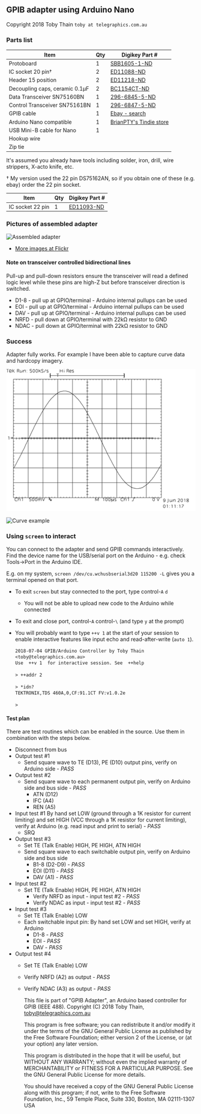 ## GPIB adapter using Arduino Nano

Copyright 2018 Toby Thain `toby at telegraphics.com.au`

### Parts list

| Item | Qty | Digikey Part # |
| ---- | --- | -------------- |
| Protoboard | 1 | [SBB1605-1-ND](https://www.digikey.ca/product-detail/en/chip-quik-inc/SBB1605-1/SBB1605-1-ND/5978253) |
| IC socket 20 pin† | 2 | [ED11088-ND](https://www.digikey.ca/product-detail/en/mill-max-manufacturing-corp/110-47-320-41-001000/ED11088-ND/7363964) |
| Header 15 position | 2 | [ED11218-ND](https://www.digikey.ca/product-detail/en/mill-max-manufacturing-corp/801-47-015-10-012000/ED11218-ND/7364093) |
| Decoupling caps, ceramic 0.1µF | 2 | [BC1154CT-ND](https://www.digikey.ca/product-detail/en/vishay-bc-components/K104Z15Y5VE5TH5/BC1154CT-ND/286776) |
| Data Transceiver SN75160BN | 1 | [296-6845-5-ND](https://www.digikey.ca/product-detail/en/texas-instruments/SN75160BN/296-6845-5-ND/370217) |
| Control Transceiver SN75161BN | 1 | [296-6847-5-ND](https://www.digikey.ca/product-detail/en/texas-instruments/SN75161BN/296-6847-5-ND/370219) |
| GPIB cable | 1 | [Ebay - search](https://www.ebay.com/sch/i.html?_from=R40&_nkw=gpib+cable&_sacat=0&_sop=15)  |
| Arduino Nano compatible | 1 | [BrianPTY's Tindie store](https://www.tindie.com/products/BrianPTY/development-board-nano-v3-arduino-compatible) |
| USB Mini-B cable for Nano | 1 |
| Hookup wire | | 
| Zip tie | |

It's assumed you already have tools including solder, iron, drill, wire strippers, X-acto knife, etc.

† My version used the 22 pin DS75162AN, so if you obtain one of these (e.g. ebay) order the 22 pin socket.

| Item | Qty | Digikey Part # |
| ---- | --- | -------------- |
| IC socket 22 pin | 1 | [ED11093-ND](https://www.digikey.ca/product-detail/en/mill-max-manufacturing-corp/110-47-422-41-001000/ED11093-ND/7363969) |

### Pictures of assembled adapter

![Assembled adapter](https://farm1.staticflickr.com/906/40411827020_23a976546c_z_d.jpg)

* [More images at Flickr](https://www.flickr.com/photos/qu1j0t3/40411827020/in/dateposted/)

#### Note on transceiver controlled bidirectional lines

Pull-up and pull-down resistors ensure the transceiver will read
a defined logic level while these pins are high-Z
but before transceiver direction is switched.

* D1-8 - pull up at GPIO/terminal - Arduino internal pullups can be used
* EOI  - pull up at GPIO/terminal - Arduino internal pullups can be used
* DAV  - pull up at GPIO/terminal - Arduino internal pullups can be used
* NRFD - pull down at GPIO/terminal with 22kΩ resistor to GND
* NDAC - pull down at GPIO/terminal with 22kΩ resistor to GND

### Success

Adapter fully works. For example I have been able to capture curve data and hardcopy imagery.

![Hardcopy example](sine.png)

![Curve example](https://i.imgur.com/MQ9LX2t.png)

### Using `screen` to interact

You can connect to the adapter and send GPIB commands interactively.
Find the device name for the USB/serial port on the Arduino - e.g. check Tools->Port
in the Arduino IDE.

E.g. on my system, `screen /dev/cu.wchusbserial3d20 115200 -L` gives you a terminal
opened on that port.
* To exit `screen` but stay connected to the port, type control-`A` `d`
  * You will not be able to upload new code to the Arduino while connected
* To exit and close port, control-`A` control-`\` (and type `y` at the prompt)
* You will probably want to type `++v 1` at the start of your session
  to enable interactive features like input echo and read-after-write (`auto 1`).

      2018-07-04 GPIB/Arduino Controller by Toby Thain <toby@telegraphics.com.au>
      Use  ++v 1  for interactive session. See  ++help
    
      > ++addr 2
    
      > *idn?
      TEKTRONIX,TDS 460A,0,CF:91.1CT FV:v1.0.2e
    
      >
      
      
#### Test plan

There are test routines which can be enabled in the source.
Use them in combination with the steps below.

* Disconnect from bus
* Output test #1
    * Send square wave to TE (D13), PE (D10) output pins, verify on Arduino side - _PASS_
* Output test #2
  * Send square wave to each permanent output pin, verify on Arduino side and bus side - _PASS_
    * ATN (D12)
    * IFC (A4)
    * REN (A5)
* Input test #1
  By hand set LOW (ground through a 1K resistor for current limiting) 
  and set HIGH (VCC through a 1K resistor for current limiting), verify at Arduino
  (e.g. read input and print to serial) - _PASS_
  * SRQ
* Output test #3
  * Set TE (Talk Enable) HIGH, PE HIGH, ATN HIGH
  * Send square wave to each switchable output pin, verify on Arduino side and bus side
    * B1-8 (D2-D9) - _PASS_
    * EOI (D11) - _PASS_
    * DAV (A1) - _PASS_
* Input test #2
  * Set TE (Talk Enable) HIGH, PE HIGH, ATN HIGH
    * Verify NRFD as input - input test #2 - _PASS_
    * Verify NDAC as input - input test #2 - _PASS_
* Input test #3 
  * Set TE (Talk Enable) LOW
  * Each switchable input pin: By hand set LOW and set HIGH, verify at Arduino
    * D1-8 - _PASS_
    * EOI - _PASS_
    * DAV - _PASS_
* Output test #4
  * Set TE (Talk Enable) LOW
  * Verify NRFD (A2) as output - _PASS_
  * Verify NDAC (A3) as output - _PASS_


    This file is part of "GPIB Adapter", an Arduino based controller for GPIB (IEEE 488).
    Copyright (C) 2018 Toby Thain, toby@telegraphics.com.au

    This program is free software; you can redistribute it and/or modify
    it under the terms of the GNU General Public License as published by
    the Free Software Foundation; either version 2 of the License, or
    (at your option) any later version.

    This program is distributed in the hope that it will be useful,
    but WITHOUT ANY WARRANTY; without even the implied warranty of
    MERCHANTABILITY or FITNESS FOR A PARTICULAR PURPOSE.  See the
    GNU General Public License for more details.

    You should have received a copy of the GNU General Public License
    along with this program; if not, write to the Free Software
    Foundation, Inc., 59 Temple Place, Suite 330, Boston, MA  02111-1307  USA
